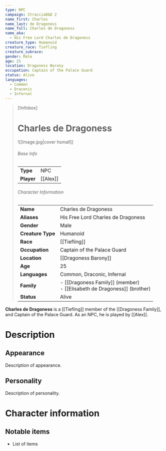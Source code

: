 ```yaml
---
type: NPC
campaign: StracciaD&D 2
name_first: Charles
name_last: de Dragoness
name_full: Charles de Dragoness
name_aka:
  - His Free Lord Charles de Dragoness
creature_type: Humanoid
creature_race: Tiefling
creature_subrace: 
gender: Male
age: 25
location: Dragoness Barony
occupation: Captain of the Palace Guard
status: Alive
languages:
  - Common
  - Draconic
  - Infernal
---
```

> [!infobox]  
> # Charles de Dragoness
> ![[Image.jpg|cover hsmall]]  
> ###### Base Info
> | | |  
> |---|---|  
> | **Type** | NPC |
> | **Player** | [[Alex]] |
> ###### Character Information  
> | | |  
> |---|---|  
> | **Name** | Charles de Dragoness |
> | **Aliases** | His Free Lord Charles de Dragoness |
> | **Gender** | Male | 
> | **Creature Type** | Humanoid |
> | **Race** | [[Tiefling]] |  
> | **Occupation** | Captain of the Palace Guard |  
> | **Location** | [[Dragoness Barony]] |
> | **Age** | 25 |
> | **Languages** | Common, Draconic, Infernal |  
> | **Family** | - [[Dragoness Family]] (member)<br>- [[Elisabeth de Dragoness]] (brother) |
> | **Status** | Alive |

**Charles de Dragoness** is a [[Tiefling]] member of the [[Dragoness Family]], and Captain of the Palace Guard. As an NPC, he is played by [[Alex]].
# Description
## Appearance
Description of appearance.
## Personality
Description of personality.
# Character information
## Notable items
- List of items
